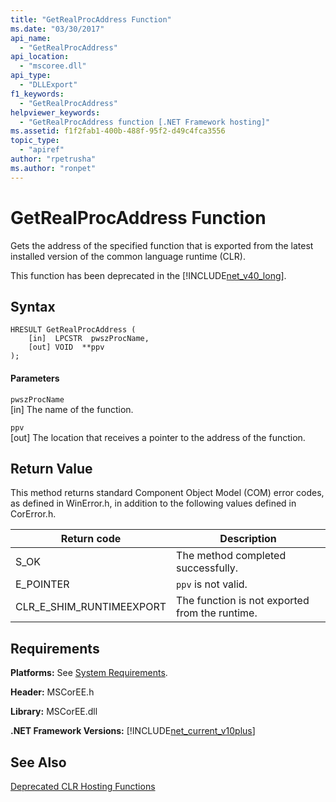```yaml
---
title: "GetRealProcAddress Function"
ms.date: "03/30/2017"
api_name: 
  - "GetRealProcAddress"
api_location: 
  - "mscoree.dll"
api_type: 
  - "DLLExport"
f1_keywords: 
  - "GetRealProcAddress"
helpviewer_keywords: 
  - "GetRealProcAddress function [.NET Framework hosting]"
ms.assetid: f1f2fab1-400b-488f-95f2-d49c4fca3556
topic_type: 
  - "apiref"
author: "rpetrusha"
ms.author: "ronpet"
---
```

# GetRealProcAddress Function
Gets the address of the specified function that is exported from the latest installed version of the common language runtime (CLR).  

 This function has been deprecated in the [!INCLUDE[net_v40_long](../../../../includes/net-v40-long-md.md)].  

## Syntax  

```  
HRESULT GetRealProcAddress (  
    [in]  LPCSTR  pwszProcName,   
    [out] VOID  **ppv  
);  
```  

#### Parameters  
 `pwszProcName`  
 [in] The name of the function.  

 `ppv`  
 [out] The location that receives a pointer to the address of the function.  

## Return Value  
 This method returns standard Component Object Model (COM) error codes, as defined in WinError.h, in addition to the following values defined in CorError.h.  


|Return code|Description|  
|-----------------|-----------------|  
|S_OK|The method completed successfully.|  
|E_POINTER|`ppv` is not valid.|  
|CLR_E_SHIM_RUNTIMEEXPORT|The function is not exported from the runtime.|  

## Requirements  
 **Platforms:** See [System Requirements](../../../../docs/framework/get-started/system-requirements.md).  

 **Header:** MSCorEE.h  

 **Library:** MSCorEE.dll  

 **.NET Framework Versions:** [!INCLUDE[net_current_v10plus](../../../../includes/net-current-v10plus-md.md)]  

## See Also  
 [Deprecated CLR Hosting Functions](../../../../docs/framework/unmanaged-api/hosting/deprecated-clr-hosting-functions.md)
